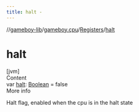 ```yaml
---
title: halt -
---
```

//[gameboy-lib](../../index.md)/[gameboy.cpu](../index.md)/[Registers](index.md)/[halt](halt.md)



# halt  
[jvm]  
Content  
var [halt](halt.md): [Boolean](https://kotlinlang.org/api/latest/jvm/stdlib/kotlin/-boolean/index.html) = false  
More info  


Halt flag, enabled when the cpu is in the halt state

  



